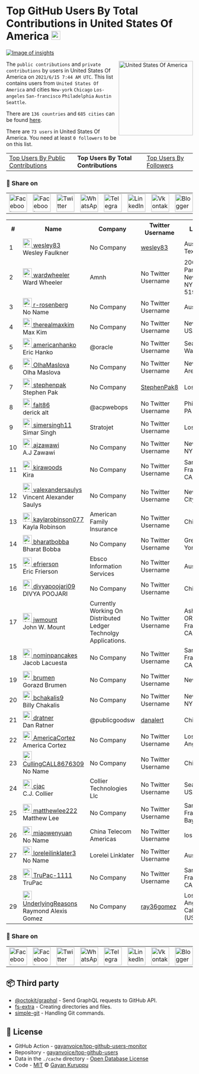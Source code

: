 # Top GitHub Users By Total Contributions in United States Of America [<img alt="Image of insights" src="https://github.com/gayanvoice/insights/blob/master/graph/373383893/small/week.png" height="24">](https://github.com/gayanvoice/insights/blob/master/readme/373383893/week.md)
[![Image of insights](https://github.com/gayanvoice/insights/blob/master/svg/373383893/badge.svg)](https://github.com/gayanvoice/insights/blob/master/readme/373383893/week.md)

<a href="https://gayanvoice.github.io/top-github-users/index.html">
	<img align="right" width="200" src="https://upload.wikimedia.org/wikipedia/en/a/a4/Flag_of_the_United_States.svg" alt="United States Of America">
</a>

The `public contributions` and `private contributions` by users in United States Of America on `2021/6/15 7:44 AM UTC`. This list contains users from `United States Of America` and cities `New-york` `Chicago` `Los-angeles` `San-francisco` `Philadelphia` `Austin` `Seattle`.

There are `136 countries` and `685 cities` can be found [here](https://github.com/gayanvoice/top-github-users).

There are `73 users`  in United States Of America. You need at least `0 followers` to be on this list.

<table>
	<tr>
		<td>
			<a href="https://github.com/gayanvoice/top-github-users/blob/main/markdown/public_contributions/united_states_of_america.md">Top Users By Public Contributions</a>
		</td>
		<td>
			<strong>Top Users By Total Contributions</strong>
		</td>
		<td>
			<a href="https://github.com/gayanvoice/top-github-users/blob/main/markdown/followers/united_states_of_america.md">Top Users By Followers</a>
		</td>
	</tr>
</table>

### 🚀 Share on

<table>
	<tr>
		<td>
			<a href="https://web.facebook.com/sharer.php?t=Top%20GitHub%20Users%20By%20Total%20Contributions%20in%20United%20States%20Of%20America&u=https://github.com/gayanvoice/top-github-users/blob/main/markdown/total_contributions/united_states_of_america.md&_rdc=1&_rdr">
				<img src="https://github.com/gayanvoice/github-active-users-monitor/raw/master/public/images/icons/facebook.svg" height="48" width="48" alt="Facebook"/>
			</a>
		</td>
		<td>
			<a href="https://www.facebook.com/dialog/send?link=https://github.com/gayanvoice/top-github-users/blob/main/markdown/total_contributions/united_states_of_america.md&app_id=291494419107518&redirect_uri=https://github.com/gayanvoice/top-github-users/blob/main/markdown/total_contributions/united_states_of_america.md">
				<img src="https://github.com/gayanvoice/github-active-users-monitor/raw/master/public/images/icons/facebook_messenger.svg" height="48" width="48" alt="Facebook Messenger"/>
			</a>
		</td>
		<td>
			<a href="https://twitter.com/intent/tweet?text=Top%20GitHub%20Users%20By%20Total%20Contributions%20in%20United%20States%20Of%20America&url=https://github.com/gayanvoice/top-github-users/blob/main/markdown/total_contributions/united_states_of_america.md">
				<img src="https://github.com/gayanvoice/github-active-users-monitor/raw/master/public/images/icons/twitter.svg" height="48" width="48" alt="Twitter"/>
			</a>
		</td>
		<td>
			<a href="https://web.whatsapp.com/send?text=Top%20GitHub%20Users%20By%20Total%20Contributions%20in%20United%20States%20Of%20America https://github.com/gayanvoice/top-github-users/blob/main/markdown/total_contributions/united_states_of_america.md">
				<img src="https://github.com/gayanvoice/github-active-users-monitor/blob/master/public/images/icons/whatsapp.svg" height="48" width="48" alt="WhatsApp"/>
			</a>
		</td>
		<td>
			<a href="https://t.me/share/url?url=https://github.com/gayanvoice/top-github-users/blob/main/markdown/total_contributions/united_states_of_america.md&text=Top%20GitHub%20Users%20By%20Total%20Contributions%20in%20United%20States%20Of%20America">
				<img src="https://github.com/gayanvoice/github-active-users-monitor/blob/master/public/images/icons/telegram.svg" height="48" width="48" alt="Telegram"/>
			</a>
		</td>
		<td>
			<a href="https://www.linkedin.com/shareArticle?title=Top%20GitHub%20Users%20By%20Total%20Contributions%20in%20United%20States%20Of%20America&url=https://github.com/gayanvoice/top-github-users/blob/main/markdown/total_contributions/united_states_of_america.md">
				<img src="https://github.com/gayanvoice/github-active-users-monitor/blob/master/public/images/icons/linkedin.svg" height="48" width="48" alt="LinkedIn"/>
			</a>
		</td>
		<td>
			<a href="https://vk.com/share.php?url=https://github.com/gayanvoice/top-github-users/blob/main/markdown/total_contributions/united_states_of_america.md">
				<img src="https://github.com/gayanvoice/github-active-users-monitor/blob/master/public/images/icons/vkontakte.svg" height="48" width="48" alt="Vkontakte"/>
			</a>
		</td>
		<td>
			<a href="https://www.blogger.com/blog-this.g?n=List%20of%20most%20active%20github%20users%20based%20on%20total%20contributions%20by%20country&t=Top%20GitHub%20Users%20By%20Total%20Contributions%20in%20United%20States%20Of%20America&u=https://github.com/gayanvoice/top-github-users/blob/main/markdown/total_contributions/united_states_of_america.md">
				<img src="https://github.com/gayanvoice/github-active-users-monitor/blob/master/public/images/icons/blogger.svg" height="48" width="48" alt="Blogger"/>
			</a>
		</td>
		<td>
			<a href="https://wordpress.com/wp-admin/press-this.php?u=https://github.com/gayanvoice/top-github-users/blob/main/markdown/total_contributions/united_states_of_america.md&t=Top%20GitHub%20Users%20By%20Total%20Contributions%20in%20United%20States%20Of%20America&s=List%20of%20most%20active%20github%20users%20based%20on%20total%20contributions%20by%20country&i=">
				<img src="https://github.com/gayanvoice/github-active-users-monitor/blob/master/public/images/icons/wordpress.svg" height="48" width="48" alt="Wordpress"/>
			</a>
		</td>
		<td>
			<a href="mailto:recipient name?cc=cc&bcc=bcc&subject=Top%20GitHub%20Users%20By%20Total%20Contributions%20in%20United%20States%20Of%20America&body=List%20of%20most%20active%20github%20users%20based%20on%20total%20contributions%20by%20country-https://github.com/gayanvoice/top-github-users/blob/main/markdown/total_contributions/united_states_of_america.md">
				<img src="https://github.com/gayanvoice/github-active-users-monitor/blob/master/public/images/icons/gmail.svg" height="48" width="48" alt="Email"/>
			</a>
		</td>
		<td>
			<a href="https://www.reddit.com/submit?title=Top%20GitHub%20Users%20By%20Total%20Contributions%20in%20United%20States%20Of%20America&url=https://github.com/gayanvoice/top-github-users/blob/main/markdown/total_contributions/united_states_of_america.md">
				<img src="https://github.com/gayanvoice/github-active-users-monitor/blob/master/public/images/icons/reddit.svg" height="48" width="48" alt="Reddit"/>
			</a>
		</td>
	</tr>
</table>

<table>
	<tr>
		<th>#</th>
		<th>Name</th>
		<th>Company</th>
		<th>Twitter Username</th>
		<th>Location</th>
		<th>Public Contributions</th>
		<th>Total Contributions</th>
	</tr>
	<tr>
		<td>1</td>
		<td>
			<a href="https://github.com/wesley83">
				<img src="https://avatars.githubusercontent.com/u/1200596?s=72&u=1219bc621d29bcea38155af3a928358aff8906e7&v=4" width="24" alt="Avatar of wesley83"> wesley83
			</a><br/>
			Wesley Faulkner
		</td>
		<td>No Company</td>
		<td><a href="https://twitter.com/wesley83">wesley83</a></td>
		<td>Austin, Texas</td>
		<td>4</td>
		<td>246</td>
	</tr>
	<tr>
		<td>2</td>
		<td>
			<a href="https://github.com/wardwheeler">
				<img src="https://avatars.githubusercontent.com/u/5377252?s=72&u=3758ca8eae2d7d057905773a55384514d0b969f4&v=4" width="24" alt="Avatar of wardwheeler"> wardwheeler
			</a><br/>
			Ward Wheeler
		</td>
		<td>Amnh </td>
		<td>No Twitter Username</td>
		<td>200 Central Park West New York, NY 10024-5192</td>
		<td>182</td>
		<td>182</td>
	</tr>
	<tr>
		<td>3</td>
		<td>
			<a href="https://github.com/r-rosenberg">
				<img src="https://avatars.githubusercontent.com/u/67297837?s=72&u=d18f29bbc0fe60ba6da098ef338f6a422ee4f48a&v=4" width="24" alt="Avatar of r-rosenberg"> r-rosenberg
			</a><br/>
			No Name
		</td>
		<td>No Company</td>
		<td>No Twitter Username</td>
		<td>Austin, TX</td>
		<td>107</td>
		<td>107</td>
	</tr>
	<tr>
		<td>4</td>
		<td>
			<a href="https://github.com/therealmaxkim">
				<img src="https://avatars.githubusercontent.com/u/30060100?s=72&u=d8a5ed5f1ae11507ee9fa858a665d012af41cec2&v=4" width="24" alt="Avatar of therealmaxkim"> therealmaxkim
			</a><br/>
			Max Kim
		</td>
		<td>No Company</td>
		<td>No Twitter Username</td>
		<td>New York, USA</td>
		<td>19</td>
		<td>97</td>
	</tr>
	<tr>
		<td>5</td>
		<td>
			<a href="https://github.com/americanhanko">
				<img src="https://avatars.githubusercontent.com/u/8458267?s=72&v=4" width="24" alt="Avatar of americanhanko"> americanhanko
			</a><br/>
			Eric Hanko
		</td>
		<td>@oracle  </td>
		<td>No Twitter Username</td>
		<td>Seattle, Washington</td>
		<td>57</td>
		<td>91</td>
	</tr>
	<tr>
		<td>6</td>
		<td>
			<a href="https://github.com/OlhaMaslova">
				<img src="https://avatars.githubusercontent.com/u/38401515?s=72&u=78ae71120b462635d4fab330e3cb7c1631f75e8f&v=4" width="24" alt="Avatar of OlhaMaslova"> OlhaMaslova
			</a><br/>
			Olha Maslova
		</td>
		<td>No Company</td>
		<td>No Twitter Username</td>
		<td>New York Area</td>
		<td>89</td>
		<td>89</td>
	</tr>
	<tr>
		<td>7</td>
		<td>
			<a href="https://github.com/stephenpak">
				<img src="https://avatars.githubusercontent.com/u/77031084?s=72&u=6865894a3d69707cc228ac46660dc3c1d3c5181d&v=4" width="24" alt="Avatar of stephenpak"> stephenpak
			</a><br/>
			Stephen Pak
		</td>
		<td>No Company</td>
		<td><a href="https://twitter.com/StephenPak8">StephenPak8</a></td>
		<td>Los Angeles</td>
		<td>87</td>
		<td>87</td>
	</tr>
	<tr>
		<td>8</td>
		<td>
			<a href="https://github.com/falt86">
				<img src="https://avatars.githubusercontent.com/u/7494454?s=72&u=290769f79d656704312fb0dc110afa14b24a9d5d&v=4" width="24" alt="Avatar of falt86"> falt86
			</a><br/>
			derick alt
		</td>
		<td>@acpwebops  </td>
		<td>No Twitter Username</td>
		<td>Philadelphia, PA</td>
		<td>0</td>
		<td>82</td>
	</tr>
	<tr>
		<td>9</td>
		<td>
			<a href="https://github.com/simersingh11">
				<img src="https://avatars.githubusercontent.com/u/61919978?s=72&u=01fede252ef467260693e8c9132d577f1bf63bd0&v=4" width="24" alt="Avatar of simersingh11"> simersingh11
			</a><br/>
			Simar Singh
		</td>
		<td>Stratojet </td>
		<td>No Twitter Username</td>
		<td>Los Angeles</td>
		<td>76</td>
		<td>76</td>
	</tr>
	<tr>
		<td>10</td>
		<td>
			<a href="https://github.com/ajzawawi">
				<img src="https://avatars.githubusercontent.com/u/3940792?s=72&u=090cc03e3ae0a81eb0fc7d387825df7ac85aa366&v=4" width="24" alt="Avatar of ajzawawi"> ajzawawi
			</a><br/>
			A.J Zawawi
		</td>
		<td>No Company</td>
		<td>No Twitter Username</td>
		<td>New York, NY</td>
		<td>9</td>
		<td>70</td>
	</tr>
	<tr>
		<td>11</td>
		<td>
			<a href="https://github.com/kirawoods">
				<img src="https://avatars.githubusercontent.com/u/17585056?s=72&u=0f19da5feafc81fe66927b5c05b24f8d049b94bc&v=4" width="24" alt="Avatar of kirawoods"> kirawoods
			</a><br/>
			Kira
		</td>
		<td>No Company</td>
		<td>No Twitter Username</td>
		<td>San Francisco, CA</td>
		<td>67</td>
		<td>67</td>
	</tr>
	<tr>
		<td>12</td>
		<td>
			<a href="https://github.com/valexandersaulys">
				<img src="https://avatars.githubusercontent.com/u/8105763?s=72&u=f8e14e5ec6e95c05924f5b974c6d86c2b2050767&v=4" width="24" alt="Avatar of valexandersaulys"> valexandersaulys
			</a><br/>
			Vincent Alexander Saulys
		</td>
		<td>No Company</td>
		<td>No Twitter Username</td>
		<td>New York City</td>
		<td>63</td>
		<td>63</td>
	</tr>
	<tr>
		<td>13</td>
		<td>
			<a href="https://github.com/kaylarobinson077">
				<img src="https://avatars.githubusercontent.com/u/50886825?s=72&v=4" width="24" alt="Avatar of kaylarobinson077"> kaylarobinson077
			</a><br/>
			Kayla Robinson
		</td>
		<td>American Family Insurance </td>
		<td>No Twitter Username</td>
		<td>Chicago</td>
		<td>9</td>
		<td>33</td>
	</tr>
	<tr>
		<td>14</td>
		<td>
			<a href="https://github.com/bharatbobba">
				<img src="https://avatars.githubusercontent.com/u/8366015?s=72&u=50dfce97a14f546e01311e62ee15aee3cfc0b085&v=4" width="24" alt="Avatar of bharatbobba"> bharatbobba
			</a><br/>
			Bharat Bobba
		</td>
		<td>No Company</td>
		<td>No Twitter Username</td>
		<td>Greater New York Area</td>
		<td>0</td>
		<td>27</td>
	</tr>
	<tr>
		<td>15</td>
		<td>
			<a href="https://github.com/efrierson">
				<img src="https://avatars.githubusercontent.com/u/2488862?s=72&v=4" width="24" alt="Avatar of efrierson"> efrierson
			</a><br/>
			Eric Frierson
		</td>
		<td>Ebsco Information Services </td>
		<td>No Twitter Username</td>
		<td>Austin, TX</td>
		<td>25</td>
		<td>25</td>
	</tr>
	<tr>
		<td>16</td>
		<td>
			<a href="https://github.com/divyapoojari09">
				<img src="https://avatars.githubusercontent.com/u/57427864?s=72&u=c24470ba0076e8074436a47169e6e8fa0c7abd22&v=4" width="24" alt="Avatar of divyapoojari09"> divyapoojari09
			</a><br/>
			DIVYA POOJARI
		</td>
		<td>No Company</td>
		<td>No Twitter Username</td>
		<td>Chicago</td>
		<td>19</td>
		<td>19</td>
	</tr>
	<tr>
		<td>17</td>
		<td>
			<a href="https://github.com/jwmount">
				<img src="https://avatars.githubusercontent.com/u/51602?s=72&u=62f3acd9a0236b16ec4bf10d267f8703df227ed0&v=4" width="24" alt="Avatar of jwmount"> jwmount
			</a><br/>
			John W. Mount
		</td>
		<td>Currently Working On Distributed<br/>Ledger<br/>Technolgy<br/>Applications.<br/></td>
		<td>No Twitter Username</td>
		<td>Ashland, OR/San Francisco, CA</td>
		<td>8</td>
		<td>15</td>
	</tr>
	<tr>
		<td>18</td>
		<td>
			<a href="https://github.com/nominpancakes">
				<img src="https://avatars.githubusercontent.com/u/48574184?s=72&u=7129a079d2f38e9e3e8e0502acfc29ab3b9266b1&v=4" width="24" alt="Avatar of nominpancakes"> nominpancakes
			</a><br/>
			Jacob Lacuesta
		</td>
		<td>No Company</td>
		<td>No Twitter Username</td>
		<td>San Francisco, CA</td>
		<td>5</td>
		<td>5</td>
	</tr>
	<tr>
		<td>19</td>
		<td>
			<a href="https://github.com/brumen">
				<img src="https://avatars.githubusercontent.com/u/3681650?s=72&u=246e6ff48af655b3627c59053b1f198add9c9f5f&v=4" width="24" alt="Avatar of brumen"> brumen
			</a><br/>
			Gorazd Brumen
		</td>
		<td>No Company</td>
		<td>No Twitter Username</td>
		<td>New York</td>
		<td>4</td>
		<td>4</td>
	</tr>
	<tr>
		<td>20</td>
		<td>
			<a href="https://github.com/bchakalis9">
				<img src="https://avatars.githubusercontent.com/u/54034518?s=72&v=4" width="24" alt="Avatar of bchakalis9"> bchakalis9
			</a><br/>
			Billy Chakalis
		</td>
		<td>No Company</td>
		<td>No Twitter Username</td>
		<td>New York, NY, USA</td>
		<td>3</td>
		<td>3</td>
	</tr>
	<tr>
		<td>21</td>
		<td>
			<a href="https://github.com/dratner">
				<img src="https://avatars.githubusercontent.com/u/295868?s=72&u=de810d081c1d7867f2d8257bcbc01792b220b064&v=4" width="24" alt="Avatar of dratner"> dratner
			</a><br/>
			Dan Ratner
		</td>
		<td>@publicgoodsw  </td>
		<td><a href="https://twitter.com/danalert">danalert</a></td>
		<td>Chicago, IL</td>
		<td>2</td>
		<td>2</td>
	</tr>
	<tr>
		<td>22</td>
		<td>
			<a href="https://github.com/AmericaCortez">
				<img src="https://avatars.githubusercontent.com/u/79383525?s=72&u=bc6905af4268a09027e4b56912e5e3bbef87aa2b&v=4" width="24" alt="Avatar of AmericaCortez"> AmericaCortez
			</a><br/>
			America Cortez
		</td>
		<td>No Company</td>
		<td>No Twitter Username</td>
		<td>Los Angeles, CA</td>
		<td>2</td>
		<td>2</td>
	</tr>
	<tr>
		<td>23</td>
		<td>
			<a href="https://github.com/CullingCALL8676309">
				<img src="https://avatars.githubusercontent.com/u/78634212?s=72&u=1a90d7ebd3680d7c46f9dd0ca913eb2879562607&v=4" width="24" alt="Avatar of CullingCALL8676309"> CullingCALL8676309
			</a><br/>
			No Name
		</td>
		<td>No Company</td>
		<td>No Twitter Username</td>
		<td>Chicago</td>
		<td>2</td>
		<td>2</td>
	</tr>
	<tr>
		<td>24</td>
		<td>
			<a href="https://github.com/cjac">
				<img src="https://avatars.githubusercontent.com/u/53074?s=72&u=f09730cdb1c9be9f8ee5a2e6d83f4fde757e8fbe&v=4" width="24" alt="Avatar of cjac"> cjac
			</a><br/>
			C.J. Collier
		</td>
		<td>Collier Technologies Llc </td>
		<td>No Twitter Username</td>
		<td>Seattle, WA, USA</td>
		<td>1</td>
		<td>1</td>
	</tr>
	<tr>
		<td>25</td>
		<td>
			<a href="https://github.com/matthewlee222">
				<img src="https://avatars.githubusercontent.com/u/58535185?s=72&u=24a484a5309728829190b4a3a6c16dd6f1894206&v=4" width="24" alt="Avatar of matthewlee222"> matthewlee222
			</a><br/>
			Matthew Lee
		</td>
		<td>No Company</td>
		<td>No Twitter Username</td>
		<td>San Francisco Bay Area</td>
		<td>1</td>
		<td>1</td>
	</tr>
	<tr>
		<td>26</td>
		<td>
			<a href="https://github.com/miaowenyuan">
				<img src="https://avatars.githubusercontent.com/u/62528072?s=72&u=69f843260a6bc043ba933cd8dd710aa9a061f619&v=4" width="24" alt="Avatar of miaowenyuan"> miaowenyuan
			</a><br/>
			No Name
		</td>
		<td>China Telecom Americas </td>
		<td>No Twitter Username</td>
		<td>los Angeles</td>
		<td>1</td>
		<td>1</td>
	</tr>
	<tr>
		<td>27</td>
		<td>
			<a href="https://github.com/loreleilinklater3">
				<img src="https://avatars.githubusercontent.com/u/85674285?s=72&v=4" width="24" alt="Avatar of loreleilinklater3"> loreleilinklater3
			</a><br/>
			No Name
		</td>
		<td>Lorelei Linklater </td>
		<td>No Twitter Username</td>
		<td>Austin, TX</td>
		<td>1</td>
		<td>1</td>
	</tr>
	<tr>
		<td>28</td>
		<td>
			<a href="https://github.com/TruPac-1111">
				<img src="https://avatars.githubusercontent.com/u/72532492?s=72&v=4" width="24" alt="Avatar of TruPac-1111"> TruPac-1111
			</a><br/>
			TruPac
		</td>
		<td>No Company</td>
		<td>No Twitter Username</td>
		<td>San Francisco, CA</td>
		<td>1</td>
		<td>1</td>
	</tr>
	<tr>
		<td>29</td>
		<td>
			<a href="https://github.com/UnderlyingReasons">
				<img src="https://avatars.githubusercontent.com/u/75501349?s=72&u=52283243494b0379f6c633a0bbf074f0ea2194d5&v=4" width="24" alt="Avatar of UnderlyingReasons"> UnderlyingReasons
			</a><br/>
			Raymond Alexis Gomez
		</td>
		<td>No Company</td>
		<td><a href="https://twitter.com/ray36gomez">ray36gomez</a></td>
		<td>Los Angeles, California (USA)</td>
		<td>1</td>
		<td>1</td>
	</tr>
</table>

### 🚀 Share on

<table>
	<tr>
		<td>
			<a href="https://web.facebook.com/sharer.php?t=Top%20GitHub%20Users%20By%20Total%20Contributions%20in%20United%20States%20Of%20America&u=https://github.com/gayanvoice/top-github-users/blob/main/markdown/total_contributions/united_states_of_america.md&_rdc=1&_rdr">
				<img src="https://github.com/gayanvoice/github-active-users-monitor/raw/master/public/images/icons/facebook.svg" height="48" width="48" alt="Facebook"/>
			</a>
		</td>
		<td>
			<a href="https://www.facebook.com/dialog/send?link=https://github.com/gayanvoice/top-github-users/blob/main/markdown/total_contributions/united_states_of_america.md&app_id=291494419107518&redirect_uri=https://github.com/gayanvoice/top-github-users/blob/main/markdown/total_contributions/united_states_of_america.md">
				<img src="https://github.com/gayanvoice/github-active-users-monitor/raw/master/public/images/icons/facebook_messenger.svg" height="48" width="48" alt="Facebook Messenger"/>
			</a>
		</td>
		<td>
			<a href="https://twitter.com/intent/tweet?text=Top%20GitHub%20Users%20By%20Total%20Contributions%20in%20United%20States%20Of%20America&url=https://github.com/gayanvoice/top-github-users/blob/main/markdown/total_contributions/united_states_of_america.md">
				<img src="https://github.com/gayanvoice/github-active-users-monitor/raw/master/public/images/icons/twitter.svg" height="48" width="48" alt="Twitter"/>
			</a>
		</td>
		<td>
			<a href="https://web.whatsapp.com/send?text=Top%20GitHub%20Users%20By%20Total%20Contributions%20in%20United%20States%20Of%20America https://github.com/gayanvoice/top-github-users/blob/main/markdown/total_contributions/united_states_of_america.md">
				<img src="https://github.com/gayanvoice/github-active-users-monitor/blob/master/public/images/icons/whatsapp.svg" height="48" width="48" alt="WhatsApp"/>
			</a>
		</td>
		<td>
			<a href="https://t.me/share/url?url=https://github.com/gayanvoice/top-github-users/blob/main/markdown/total_contributions/united_states_of_america.md&text=Top%20GitHub%20Users%20By%20Total%20Contributions%20in%20United%20States%20Of%20America">
				<img src="https://github.com/gayanvoice/github-active-users-monitor/blob/master/public/images/icons/telegram.svg" height="48" width="48" alt="Telegram"/>
			</a>
		</td>
		<td>
			<a href="https://www.linkedin.com/shareArticle?title=Top%20GitHub%20Users%20By%20Total%20Contributions%20in%20United%20States%20Of%20America&url=https://github.com/gayanvoice/top-github-users/blob/main/markdown/total_contributions/united_states_of_america.md">
				<img src="https://github.com/gayanvoice/github-active-users-monitor/blob/master/public/images/icons/linkedin.svg" height="48" width="48" alt="LinkedIn"/>
			</a>
		</td>
		<td>
			<a href="https://vk.com/share.php?url=https://github.com/gayanvoice/top-github-users/blob/main/markdown/total_contributions/united_states_of_america.md">
				<img src="https://github.com/gayanvoice/github-active-users-monitor/blob/master/public/images/icons/vkontakte.svg" height="48" width="48" alt="Vkontakte"/>
			</a>
		</td>
		<td>
			<a href="https://www.blogger.com/blog-this.g?n=List%20of%20most%20active%20github%20users%20based%20on%20total%20contributions%20by%20country&t=Top%20GitHub%20Users%20By%20Total%20Contributions%20in%20United%20States%20Of%20America&u=https://github.com/gayanvoice/top-github-users/blob/main/markdown/total_contributions/united_states_of_america.md">
				<img src="https://github.com/gayanvoice/github-active-users-monitor/blob/master/public/images/icons/blogger.svg" height="48" width="48" alt="Blogger"/>
			</a>
		</td>
		<td>
			<a href="https://wordpress.com/wp-admin/press-this.php?u=https://github.com/gayanvoice/top-github-users/blob/main/markdown/total_contributions/united_states_of_america.md&t=Top%20GitHub%20Users%20By%20Total%20Contributions%20in%20United%20States%20Of%20America&s=List%20of%20most%20active%20github%20users%20based%20on%20total%20contributions%20by%20country&i=">
				<img src="https://github.com/gayanvoice/github-active-users-monitor/blob/master/public/images/icons/wordpress.svg" height="48" width="48" alt="Wordpress"/>
			</a>
		</td>
		<td>
			<a href="mailto:recipient name?cc=cc&bcc=bcc&subject=Top%20GitHub%20Users%20By%20Total%20Contributions%20in%20United%20States%20Of%20America&body=List%20of%20most%20active%20github%20users%20based%20on%20total%20contributions%20by%20country-https://github.com/gayanvoice/top-github-users/blob/main/markdown/total_contributions/united_states_of_america.md">
				<img src="https://github.com/gayanvoice/github-active-users-monitor/blob/master/public/images/icons/gmail.svg" height="48" width="48" alt="Email"/>
			</a>
		</td>
		<td>
			<a href="https://www.reddit.com/submit?title=Top%20GitHub%20Users%20By%20Total%20Contributions%20in%20United%20States%20Of%20America&url=https://github.com/gayanvoice/top-github-users/blob/main/markdown/total_contributions/united_states_of_america.md">
				<img src="https://github.com/gayanvoice/github-active-users-monitor/blob/master/public/images/icons/reddit.svg" height="48" width="48" alt="Reddit"/>
			</a>
		</td>
	</tr>
</table>

## 📦 Third party

- [@octokit/graphql](https://www.npmjs.com/package/@octokit/graphql) - Send GraphQL requests to GitHub API.
- [fs-extra](https://www.npmjs.com/package/fs-extra) - Creating directories and files.
- [simple-git](https://www.npmjs.com/package/simple-git) - Handling Git commands.
## 📄 License

- GitHub Action - [gayanvoice/top-github-users-monitor](https://github.com/gayanvoice/top-github-users-monitor)
- Repository - [gayanvoice/top-github-users](https://github.com/gayanvoice/top-github-users)
- Data in the `./cache` directory - [Open Database License](https://opendatacommons.org/licenses/odbl/1-0/)
- Code - [MIT](./LICENSE) © [Gayan Kuruppu](https://github.com/gayanvoice)
